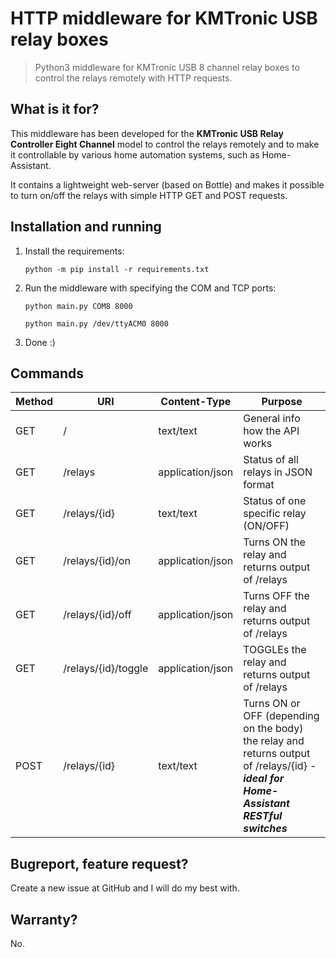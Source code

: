 # HTTP middleware for KMTronic USB relay boxes
> Python3 middleware for KMTronic USB 8 channel relay boxes to control the relays remotely with HTTP requests.

## What is it for?
This middleware has been developed for the **KMTronic USB Relay Controller Eight Channel** model to control the relays remotely and to make it controllable by various home automation systems, such as Home-Assistant.

It contains a lightweight web-server (based on Bottle) and makes it possible to turn on/off the relays with simple HTTP GET and POST requests. 

## Installation and running
1. Install the requirements:

   `python -m pip install -r requirements.txt`
2. Run the middleware with specifying the COM and TCP ports:

   `python main.py COM8 8000`
   
   `python main.py /dev/ttyACM0 8000`
3. Done :)

## Commands
Method | URI                 | Content-Type     | Purpose
------ | ------------------- | ---------------- | ------------------------------
GET    | /                   | text/text        | General info how the API works
GET    | /relays             | application/json | Status of all relays in JSON format
GET    | /relays/{id}        | text/text        | Status of one specific relay (ON/OFF)
GET    | /relays/{id}/on     | application/json | Turns ON the relay and returns output of /relays
GET    | /relays/{id}/off    | application/json | Turns OFF the relay and returns output of /relays
GET    | /relays/{id}/toggle | application/json | TOGGLEs the relay and returns output of /relays
POST   | /relays/{id}        | text/text        | Turns ON or OFF (depending on the body) the relay and returns output of /relays/{id} - ***ideal for Home-Assistant RESTful switches***

## Bugreport, feature request?
Create a new issue at GitHub and I will do my best with.

## Warranty?
No.
